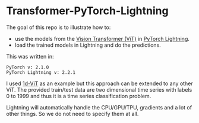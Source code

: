 # Transformer-PyTorch-Lightning

The goal of this repo is to illustrate how to: 
- use the models from the [Vision Transformer (ViT)](https://github.com/lucidrains/vit-pytorch/tree/main) in [PyTorch Lightning](https://lightning.ai/docs/pytorch/stable/).
- load the trained models in Lightning and do the predictions. 

This was written in:
```
PyTorch v: 2.1.0
PyTorch Lightning v: 2.2.1
```

I used [1d-ViT](https://github.com/lucidrains/vit-pytorch/blob/main/vit_pytorch/vit_1d.py) as an example but this approach can be extended to any other ViT. The provided train/test data are two dimensional time series with labels 0 to 1999 and thus it is a time series classification problem.

Lightning will automatically handle the CPU/GPU/TPU, gradients and a lot of other things. So we do not need to specify them at all.